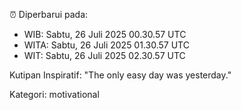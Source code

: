 ⏰ Diperbarui pada:
- WIB: Sabtu, 26 Juli 2025 00.30.57 UTC
- WITA: Sabtu, 26 Juli 2025 01.30.57 UTC
- WIT: Sabtu, 26 Juli 2025 02.30.57 UTC

Kutipan Inspiratif:
"The only easy day was yesterday."


Kategori: motivational

